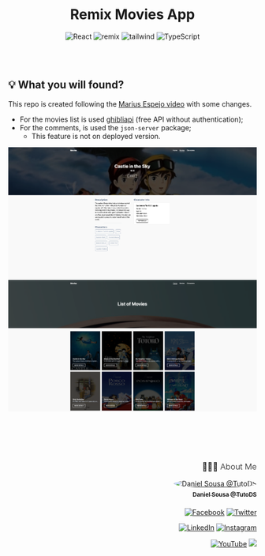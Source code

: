 <h1 align="center">Remix Movies App</h1>

<div align="center">
<img alt="React" src="https://img.shields.io/badge/react-1E4174?style=for-the-badge&logo=react&logoColor=white" />
<img alt="remix" src="https://img.shields.io/badge/remix-1E4174?style=for-the-badge&logo=remix&logoColor=white" />
<img alt="tailwind" src="https://img.shields.io/badge/tailwind-1E4174?style=for-the-badge&logo=tailwindcss&logoColor=white" />
<img alt="TypeScript" src="https://img.shields.io/badge/TypeScript-1E4174?style=for-the-badge&logo=TypeScript&logoColor=white" />
</div>

<br /><br />

<h2>💡 What you will found?</h2>

This repo is created following the [Marius Espejo video](https://www.youtube.com/watch?v=HOlYQu_r4Io) with some changes.

- For the movies list is used [ghibliapi](https://ghibliapi.herokuapp.com) (free API without authentication);
- For the comments, is used the `json-server` package;
  - This feature is not on deployed version.


<img src="public/media/movie.png" alt="Movie" />
<img src="public/media/movies.png" alt="Movies" />


<br /><br />

<div align="right" style="margin-top: 50px">
<h3 style="font-weight: 300">
🧑🏻‍💻 About Me
</h3>

<a href="https://github.com/TutoDS" alt="TutoDS">
<img src="https://github.com/tutods.png" alt="Daniel Sousa @TutoDS" width="100px" style="border-radius: 100%">
<br />
 <sub><b>Daniel Sousa @TutoDS</b></sub>
</a>

<div style="margin: 20px 0" />

[facebook]: https://facebook.com/tutods2014
[twitter]: https://twitter.com/tutods
[youtube]: https://youtube.com/tutods2014
[instagram]: https://instagram.com/dsousa_12
[linkedin]: https://www.linkedin.com/in/daniel-sousa-tutods/
[gitlab]: https://gitlab.com/jdaniel.asousa

[<img src="https://img.shields.io/badge/Facebook%20-%232671E5.svg?&style=for-the-badge&logo=Facebook&logoColor=white" alt="Facebook"/>][facebook] [<img src="https://img.shields.io/badge/Twitter%20-%231DA1F2.svg?&style=for-the-badge&logo=Twitter&logoColor=white" alt="Twitter"/>][twitter]

[<img src="https://img.shields.io/badge/LinkedIn%20-%230077B5.svg?&style=for-the-badge&logo=linkedin&logoColor=white" alt="LinkedIn"/>][linkedin] [<img src="https://img.shields.io/badge/Instagram%20-%23E4405F.svg?&style=for-the-badge&logo=Instagram&logoColor=white" alt="Instagram"/>][instagram]

[<img src="https://img.shields.io/badge/YouTube%20-%23FF0000.svg?&style=for-the-badge&logo=YouTube&logoColor=white" alt="YouTube"/>][youtube] [<img src="https://img.shields.io/badge/Gitlab%20-%23181717.svg?&style=for-the-badge&logo=gitlab&logoColor=white"/>][gitlab]

</div>